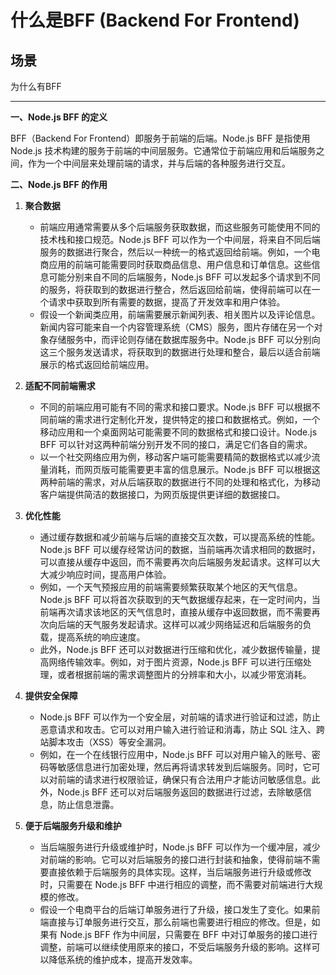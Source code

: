 # 什么是BFF (Backend For Frontend)

## 场景
为什么有BFF




----

**一、Node.js BFF 的定义**

BFF（Backend For Frontend）即服务于前端的后端。Node.js BFF 是指使用 Node.js 技术构建的服务于前端的中间层服务。它通常位于前端应用和后端服务之间，作为一个中间层来处理前端的请求，并与后端的各种服务进行交互。

**二、Node.js BFF 的作用**

1. **聚合数据**
   - 前端应用通常需要从多个后端服务获取数据，而这些服务可能使用不同的技术栈和接口规范。Node.js BFF 可以作为一个中间层，将来自不同后端服务的数据进行聚合，然后以一种统一的格式返回给前端。例如，一个电商应用的前端可能需要同时获取商品信息、用户信息和订单信息。这些信息可能分别来自不同的后端服务，Node.js BFF 可以发起多个请求到不同的服务，将获取到的数据进行整合，然后返回给前端，使得前端可以在一个请求中获取到所有需要的数据，提高了开发效率和用户体验。
   - 假设一个新闻类应用，前端需要展示新闻列表、相关图片以及评论信息。新闻内容可能来自一个内容管理系统（CMS）服务，图片存储在另一个对象存储服务中，而评论则存储在数据库服务中。Node.js BFF 可以分别向这三个服务发送请求，将获取到的数据进行处理和整合，最后以适合前端展示的格式返回给前端应用。

2. **适配不同前端需求**
   - 不同的前端应用可能有不同的需求和接口要求。Node.js BFF 可以根据不同前端的需求进行定制化开发，提供特定的接口和数据格式。例如，一个移动应用和一个桌面网站可能需要不同的数据格式和接口设计。Node.js BFF 可以针对这两种前端分别开发不同的接口，满足它们各自的需求。
   - 以一个社交网络应用为例，移动客户端可能需要精简的数据格式以减少流量消耗，而网页版可能需要更丰富的信息展示。Node.js BFF 可以根据这两种前端的需求，对从后端获取的数据进行不同的处理和格式化，为移动客户端提供简洁的数据接口，为网页版提供更详细的数据接口。

3. **优化性能**
   - 通过缓存数据和减少前端与后端的直接交互次数，可以提高系统的性能。Node.js BFF 可以缓存经常访问的数据，当前端再次请求相同的数据时，可以直接从缓存中返回，而不需要再次向后端服务发起请求。这样可以大大减少响应时间，提高用户体验。
   - 例如，一个天气预报应用的前端需要频繁获取某个地区的天气信息。Node.js BFF 可以将首次获取到的天气数据缓存起来，在一定时间内，当前端再次请求该地区的天气信息时，直接从缓存中返回数据，而不需要再次向后端的天气服务发起请求。这样可以减少网络延迟和后端服务的负载，提高系统的响应速度。
   - 此外，Node.js BFF 还可以对数据进行压缩和优化，减少数据传输量，提高网络传输效率。例如，对于图片资源，Node.js BFF 可以进行压缩处理，或者根据前端的需求调整图片的分辨率和大小，以减少带宽消耗。

4. **提供安全保障**
   - Node.js BFF 可以作为一个安全层，对前端的请求进行验证和过滤，防止恶意请求和攻击。它可以对用户输入进行验证和消毒，防止 SQL 注入、跨站脚本攻击（XSS）等安全漏洞。
   - 例如，在一个在线银行应用中，Node.js BFF 可以对用户输入的账号、密码等敏感信息进行加密处理，然后再将请求转发到后端服务。同时，它可以对前端的请求进行权限验证，确保只有合法用户才能访问敏感信息。此外，Node.js BFF 还可以对后端服务返回的数据进行过滤，去除敏感信息，防止信息泄露。

5. **便于后端服务升级和维护**
   - 当后端服务进行升级或维护时，Node.js BFF 可以作为一个缓冲层，减少对前端的影响。它可以对后端服务的接口进行封装和抽象，使得前端不需要直接依赖于后端服务的具体实现。这样，当后端服务进行升级或修改时，只需要在 Node.js BFF 中进行相应的调整，而不需要对前端进行大规模的修改。
   - 假设一个电商平台的后端订单服务进行了升级，接口发生了变化。如果前端直接与订单服务进行交互，那么前端也需要进行相应的修改。但是，如果有 Node.js BFF 作为中间层，只需要在 BFF 中对订单服务的接口进行调整，前端可以继续使用原来的接口，不受后端服务升级的影响。这样可以降低系统的维护成本，提高开发效率。